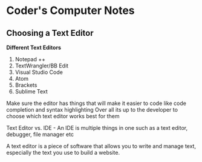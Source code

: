# Coder's Computer Notes

## Choosing a Text Editor

**Different Text Editors**

1. Notepad ++
2. TextWrangler/BB Edit
3. Visual Studio Code
4. Atom
5. Brackets
6. Sublime Text

Make sure the editor has things that will make it easier to code like code completion and syntax highlighting
Over all its up to the developer to choose which text editor works best for them

Text Editor vs. IDE - An IDE is multiple things in one such as a text editor, debugger, file manager etc


A text editor is a piece of software that allows you to write and manage text, especially the text you use to build a website.

